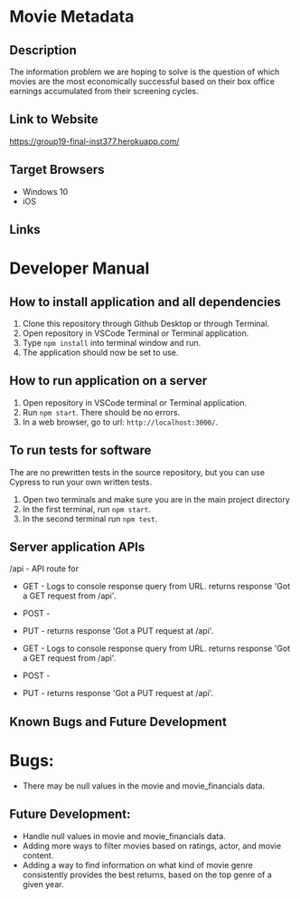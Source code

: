 # Movie Metadata
## Description
The information problem we are hoping to solve is the question of which movies are the most economically successful based on their box office earnings accumulated from their screening cycles. 

## Link to Website
https://group19-final-inst377.herokuapp.com/
 
## Target Browsers
* Windows 10
* iOS

## Links


# Developer Manual

## How to install application and all dependencies
1. Clone this repository through Github Desktop or through Terminal.
2. Open repository in VSCode Terminal or Terminal application.
3. Type `npm install`   into terminal window and run.
4. The application should now be set to use.

## How to run application on a server
1. Open repository in VSCode terminal or Terminal application.
2. Run `npm start`. There should be no errors.
3. In a web browser, go to url: `http://localhost:3000/`.

## To run tests for software
The are no prewritten tests in the source repository, but you can use Cypress to run your own written tests.

1. Open two terminals and make sure you are in the main project directory
2. In the first terminal, run `npm start`.
3. In the second terminal run `npm test`.

## Server application APIs
/api - API route for 

* GET - Logs to console response query from URL. returns response 'Got a GET request from /api'.
* POST - 
* PUT - returns response 'Got a PUT request at /api'.


* GET - Logs to console response query from URL. returns response 'Got a GET request from /api'. 
* POST -  
* PUT - returns response 'Got a PUT request at /api'.

## Known Bugs and Future Development
# Bugs:
* There may be null values in the movie and movie_financials data. 

## Future Development:
* Handle null values in movie and movie_financials data.
* Adding more ways to filter movies based on ratings, actor, and movie content.
* Adding a way to find information on what kind of movie genre consistently provides the best returns, based on the top genre of a given year.
